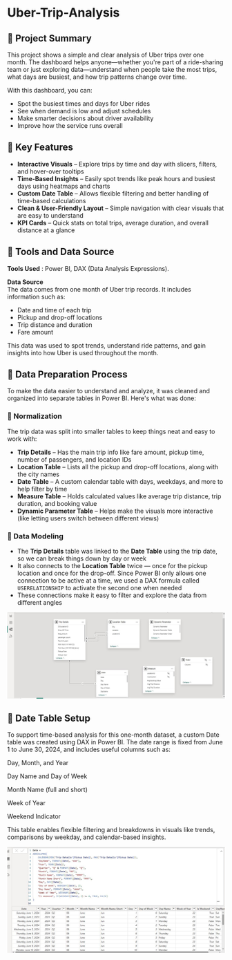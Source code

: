 # Uber-Trip-Analysis

## 📍 Project Summary

This project shows a simple and clear analysis of Uber trips over one month. The dashboard helps anyone—whether you're part of a ride-sharing team or just exploring data—understand when people take the most trips, what days are busiest, and how trip patterns change over time.

With this dashboard, you can:

- Spot the busiest times and days for Uber rides  
- See when demand is low and adjust schedules  
- Make smarter decisions about driver availability  
- Improve how the service runs overall

## 🌟 Key Features

- **Interactive Visuals** – Explore trips by time and day with slicers, filters, and hover-over tooltips  
- **Time-Based Insights** – Easily spot trends like peak hours and busiest days using heatmaps and charts  
- **Custom Date Table** – Allows flexible filtering and better handling of time-based calculations  
- **Clean & User-Friendly Layout** – Simple navigation with clear visuals that are easy to understand  
- **KPI Cards** – Quick stats on total trips, average duration, and overall distance at a glance

## 🧰 Tools and Data Source

**Tools Used** : Power BI, DAX (Data Analysis Expressions).

**Data Source**  
The data comes from one month of Uber trip records. It includes information such as:

- Date and time of each trip  
- Pickup and drop-off locations  
- Trip distance and duration  
- Fare amount  

This data was used to spot trends, understand ride patterns, and gain insights into how Uber is used throughout the month.


## 🧹 Data Preparation Process

To make the data easier to understand and analyze, it was cleaned and organized into separate tables in Power BI. Here's what was done:

### 🔄 Normalization  
The trip data was split into smaller tables to keep things neat and easy to work with:

- **Trip Details** – Has the main trip info like fare amount, pickup time, number of passengers, and location IDs  
- **Location Table** – Lists all the pickup and drop-off locations, along with the city names  
- **Date Table** – A custom calendar table with days, weekdays, and more to help filter by time  
- **Measure Table** – Holds calculated values like average trip distance, trip duration, and booking value  
- **Dynamic Parameter Table** – Helps make the visuals more interactive (like letting users switch between different views)

### 🔗 Data Modeling 
- The **Trip Details** table was linked to the **Date Table** using the trip date, so we can break things down by day or week  
- It also connects to the **Location Table** twice — once for the pickup location and once for the drop-off. Since Power BI only allows one connection to be active at a time, we used a DAX formula called `USERELATIONSHIP` to activate the second one when needed  
- These connections make it easy to filter and explore the data from different angles

![Modelling](https://github.com/Konstanlytics/Uber-Trip-Analysis/blob/main/Modelling.JPG)

## 📅 Date Table Setup

To support time-based analysis for this one-month dataset, a custom Date table was created using DAX in Power BI. The date range is fixed from June 1 to June 30, 2024, and includes useful columns such as:

Day, Month, and Year

Day Name and Day of Week

Month Name (full and short)

Week of Year

Weekend Indicator

This table enables flexible filtering and breakdowns in visuals like trends, comparisons by weekday, and calendar-based insights.

![Date table](https://github.com/Konstanlytics/Uber-Trip-Analysis/blob/main/Date%20table.JPG)
